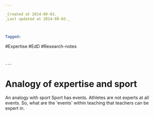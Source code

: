 ```yaml
---

_Created at 2014-09-03._
_Last updated at 2014-09-03._



Tagged: 
```
#Expertise #EdD #Research-notes
```


---
```


# Analogy of expertise and sport


An analogy with sport
Sport has events. Athletes are not experts at all events. So, what are the 'events' within teaching that teachers can be expert in.

